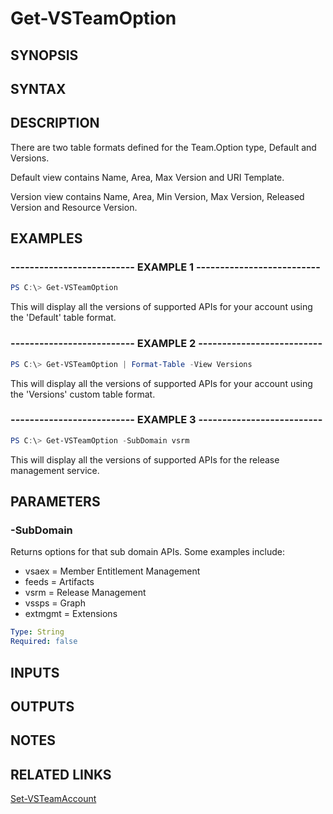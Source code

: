 <!-- #include "./common/header.md" -->

# Get-VSTeamOption

## SYNOPSIS

<!-- #include "./synopsis/Get-VSTeamOption.md" -->

## SYNTAX

## DESCRIPTION

<!-- #include "./synopsis/Get-VSTeamOption.md" -->

There are two table formats defined for the Team.Option type, Default and Versions.

Default view contains Name, Area, Max Version and URI Template.

Version view contains Name, Area, Min Version, Max Version, Released Version and Resource Version.

## EXAMPLES

### -------------------------- EXAMPLE 1 --------------------------

```PowerShell
PS C:\> Get-VSTeamOption
```

This will display all the versions of supported APIs for your account using the 'Default' table format.

### -------------------------- EXAMPLE 2 --------------------------

```PowerShell
PS C:\> Get-VSTeamOption | Format-Table -View Versions
```

This will display all the versions of supported APIs for your account using the 'Versions' custom table format.

### -------------------------- EXAMPLE 3 --------------------------

```PowerShell
PS C:\> Get-VSTeamOption -SubDomain vsrm
```

This will display all the versions of supported APIs for the release management service.

## PARAMETERS

### -SubDomain

Returns options for that sub domain APIs. Some examples include:

- vsaex = Member Entitlement Management
- feeds = Artifacts
- vsrm = Release Management
- vssps = Graph
- extmgmt = Extensions

```yaml
Type: String
Required: false
```

## INPUTS

## OUTPUTS

## NOTES

## RELATED LINKS

[Set-VSTeamAccount](Set-VSTeamAccount.md)
